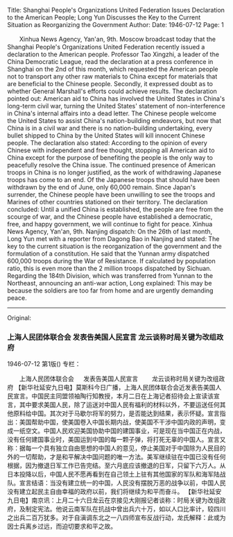 Title: Shanghai People's Organizations United Federation Issues Declaration to the American People; Long Yun Discusses the Key to the Current Situation as Reorganizing the Government
Author:
Date: 1946-07-12
Page: 1

　　Xinhua News Agency, Yan'an, 9th. Moscow broadcast today that the Shanghai People's Organizations United Federation recently issued a declaration to the American people. Professor Tao Xingzhi, a leader of the China Democratic League, read the declaration at a press conference in Shanghai on the 2nd of this month, which requested the American people not to transport any other raw materials to China except for materials that are beneficial to the Chinese people. Secondly, it expressed doubt as to whether General Marshall's efforts could achieve results. The declaration pointed out: American aid to China has involved the United States in China's long-term civil war, turning the United States' statement of non-interference in China's internal affairs into a dead letter. The Chinese people welcome the United States to assist China's nation-building endeavors, but now that China is in a civil war and there is no nation-building undertaking, every bullet shipped to China by the United States will kill innocent Chinese people. The declaration also stated: According to the opinion of every Chinese with independent and free thought, stopping all American aid to China except for the purpose of benefiting the people is the only way to peacefully resolve the China issue. The continued presence of American troops in China is no longer justified, as the work of withdrawing Japanese troops has come to an end. Of the Japanese troops that should have been withdrawn by the end of June, only 60,000 remain. Since Japan's surrender, the Chinese people have been unwilling to see the troops and Marines of other countries stationed on their territory. The declaration concluded: Until a unified China is established, the people are free from the scourge of war, and the Chinese people have established a democratic, free, and happy government, we will continue to fight for peace.
    Xinhua News Agency, Yan'an, 9th. Nanjing dispatch: On the 26th of last month, Long Yun met with a reporter from Dagong Bao in Nanjing and stated: The key to the current situation is the reorganization of the government and the formulation of a constitution. He said that the Yunnan army dispatched 600,000 troops during the War of Resistance. If calculated by population ratio, this is even more than the 2 million troops dispatched by Sichuan. Regarding the 184th Division, which was transferred from Yunnan to the Northeast, announcing an anti-war action, Long explained: This may be because the soldiers are too far from home and are urgently demanding peace.



<hr /> 

Original: 


### 上海人民团体联合会  发表告美国人民宣言  龙云谈称时局关键为改组政府

1946-07-12
第1版()
专栏：

　　上海人民团体联合会
　  发表告美国人民宣言
　　龙云谈称时局关键为改组政府
    【新华社延安九日电】莫斯科今日广播，上海人民团体联合会近发表告美国人民宣言。中国民主同盟领袖陶行知教授，本月二日在上海记者招待会上宣读该宣言，其中要求美国人民，除了运送对中国人民有福利的材料以外，不要运送任何其他原料给中国。其次对于马歇尔将军的努力，是否能达到结果，表示怀疑。宣言指出：美国帮助中国，使美国卷入中国长期内战，使美国不干涉中国内政的声明，变成一纸空文。中国人民欢迎美国协助中国的建国事业，可是现在当中国正在内战，没有任何建国事业时，美国运到中国的每一颗子弹，将打死无辜的中国人。宣言又称：据每一个具有独立自由思想的中国人的意见，停止美国对于中国除为人民目的外的一切帮助，才是和平解决中国问题的唯一方法。美军继续驻在中国已没有任何根据，因为撤退日军工作已告完结。至六月底应该撤退的日军，只留下六万人。从日本投降以后，中国人民不愿再看到在自己领土上驻有其他国家的军队和海军陆战队。宣言结语：当没有建立统一的中国，人民没有摆脱万恶的战争以前，中国人民没有建立起民主自由幸福的政府以前，我们将继续为和平而奋斗。
    【新华社延安九日电】南京讯：上月二十六日龙云在京接见大刚报记者谈称：时局关键为改组政府，及制定宪法。他说云南军队在抗战中曾出兵六十万，如以人口比率计，较四川之出兵二百万犹多。对于自滇调东北之一八四师宣布反战行动，龙氏解释：此或为因士兵离乡过远，而迫切要求和平之故。
